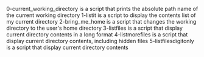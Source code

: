 0-current_working_directory is a script that prints the absolute path name of the current working directory
1-listit is a script to display the contents list of my current directory
2-bring_me_home is a script that changes the working directory to the user's home directory
3-listfiles is a script that display current directory contents in a long format
4-listmorefiles is a script that display current directory contents, including hidden files
5-listfilesdigitonly is a script that display current directory contents
